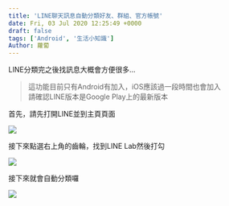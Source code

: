 ```yaml
---
title: 'LINE聊天訊息自動分類好友、群組、官方帳號'
date: Fri, 03 Jul 2020 12:25:49 +0000
draft: false
tags: ['Android', '生活小知識']
Author: 蘿蔔
---
```


LINE分類完之後找訊息大概會方便很多...

> 這功能目前只有Android有加入，iOS應該過一段時間也會加入  
> 請確認LINE版本是Google Play上的最新版本

首先，請先打開LINE並到主頁頁面

![](https://static.yiy.tw/media/blog/2020070312124374.jpg)

接下來點選右上角的齒輪，找到LINE Lab然後打勾

![](https://static.yiy.tw/media/blog/2020070312153360.jpg)

接下來就會自動分類囉

![](https://static.yiy.tw/media/blog/2020070312202078.gif)